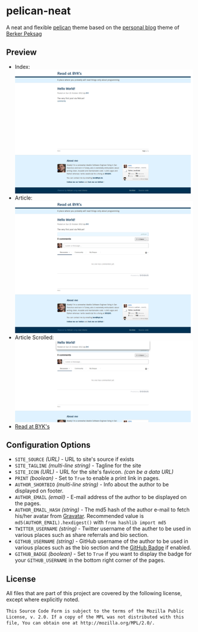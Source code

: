 pelican-neat
============

A neat and flexible [pelican](http://docs.getpelican.com) theme based
on the [personal blog](https://github.com/berkerpeksag/berkerpeksag) 
theme of [Berker Peksag](http://twitter.com/berkerpeksag)

Preview
-------

  - Index:
    ![index screenshot](https://github.com/BYK/pelican-neat/raw/master/screenshots/index.png)
  - Article:
    ![article screenshot](https://github.com/BYK/pelican-neat/raw/master/screenshots/article.png)
  - Article Scrolled:
    ![index screenshot](https://github.com/BYK/pelican-neat/raw/master/screenshots/article-scroll.png)
  - [Read at BYK's](http://read.byk.im)

Configuration Options
---------------------

  - `SITE_SOURCE` _(URL)_ - URL to site's source if exists
  - `SITE_TAGLINE` _(multi-line string)_ - Tagline for the site
  - `SITE_ICON` _(URL)_ - URL for the site's favicon. _(can be a data URL)_
  - `PRINT` _(boolean)_ - Set to `True` to enable a print link in pages.
  - `AUTHOR_SHORTBIO` _(multi-line string)_ - Info about the author to be
    displayed on footer.
  - `AUTHOR_EMAIL` _(email)_ - E-mail address of the author to be displayed on
    the pages.
  - `AUTHOR_EMAIL_HASH` _(string)_ - The md5 hash of the author e-mail to fetch
    his/her avatar from [Gravatar](http://gravatar.com). Recommended value is
    `md5(AUTHOR_EMAIL).hexdigest()` with `from hashlib import md5`
  - `TWITTER_USERNAME` _(string)_ - Twitter username of the auther to be used
    in various places such as share referrals and bio section.
  - `GITHUB_USERNAME` _(string)_ - GitHub username of the author to be used in
    various places such as the bio section and the
    [GitHub Badge](http://githubbadge.appspot.com) if enabled.
  - `GITHUB_BADGE` _(boolean)_ - Set to `True` if you want to display the badge
    for your `GITHUB_USERNAME` in the bottom right corner of the pages.

License
-------

All files that are part of this project are covered by the following license, except where explicitly noted.

    This Source Code Form is subject to the terms of the Mozilla Public
    License, v. 2.0. If a copy of the MPL was not distributed with this
    file, You can obtain one at http://mozilla.org/MPL/2.0/.

